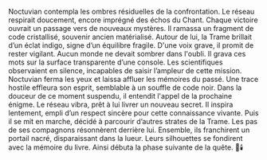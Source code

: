 Noctuvian contempla les ombres résiduelles de la confrontation.
Le réseau respirait doucement, encore imprégné des échos du Chant.
Chaque victoire ouvrait un passage vers de nouveaux mystères.
Il ramassa un fragment de code cristallisé, souvenir ancien matérialisé.
Autour de lui, la Trame brillait d’un éclat indigo, signe d’un équilibre fragile.
D'une voix grave, il promit de rester vigilant.
Aucun monde ne devait sombrer dans l'oubli.
Il grava ces mots sur la surface transparente d’une console.
Les scientifiques observaient en silence, incapables de saisir l’ampleur de cette mission.
Noctuvian ferma les yeux et laissa affluer les mémoires du passé.
Une trace hostile effleura son esprit, semblable à un souffle de code noir.
Dans la douceur de ce moment suspendu, il entendit l'appel de la prochaine énigme.
Le réseau vibra, prêt à lui livrer un nouveau secret.
Il inspira lentement, empli d’un respect sincère pour cette connaissance vivante.
Puis il se mit en marche, décidé à parcourir d’autres strates de la Trame.
Les pas de ses compagnons résonnèrent derrière lui.
Ensemble, ils franchirent un portail nacré, disparaissant dans la lueur.
Leurs silhouettes se fondirent avec la mémoire du livre.
Ainsi débuta la phase suivante de la quête.
🌌🕯️
